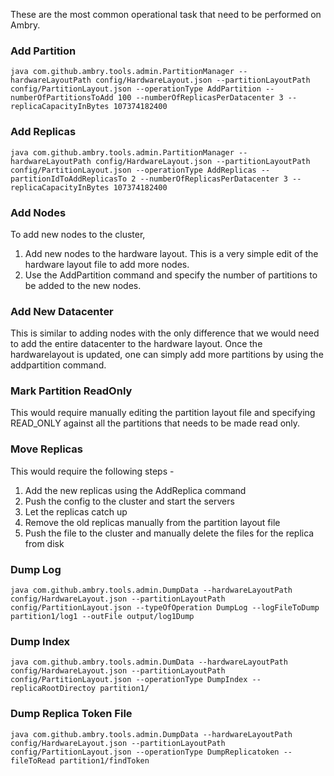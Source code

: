These are the most common operational task that need to be performed on Ambry. 

### Add Partition

    java com.github.ambry.tools.admin.PartitionManager --hardwareLayoutPath config/HardwareLayout.json --partitionLayoutPath config/PartitionLayout.json --operationType AddPartition --numberOfPartitionsToAdd 100 --numberOfReplicasPerDatacenter 3 --replicaCapacityInBytes 107374182400

### Add Replicas

    java com.github.ambry.tools.admin.PartitionManager --hardwareLayoutPath config/HardwareLayout.json --partitionLayoutPath config/PartitionLayout.json --operationType AddReplicas --partitionIdToAddReplicasTo 2 --numberOfReplicasPerDatacenter 3 --replicaCapacityInBytes 107374182400

### Add Nodes

To add new nodes to the cluster, 

1. Add new nodes to the hardware layout. This is a very simple edit of the hardware layout file to add more nodes.
2. Use the AddPartition command and specify the number of partitions to be added to the new nodes. 

### Add New Datacenter

This is similar to adding nodes with the only difference that we would need to add the entire datacenter to the hardware layout. Once the hardwarelayout is updated, one can simply add more partitions by using the addpartition command.

### Mark Partition ReadOnly

This would require manually editing the partition layout file and specifying READ_ONLY against all the partitions that needs to be made read only.

### Move Replicas

This would require the following steps - 

1. Add the new replicas using the AddReplica command
2. Push the config to the cluster and start the servers
3. Let the replicas catch up
4. Remove the old replicas manually from the partition layout file
5. Push the file to the cluster and manually delete the files for the replica from disk

### Dump Log
    java com.github.ambry.tools.admin.DumpData --hardwareLayoutPath config/HardwareLayout.json --partitionLayoutPath config/PartitionLayout.json --typeOfOperation DumpLog --logFileToDump partition1/log1 --outFile output/log1Dump 

### Dump Index
    java com.github.ambry.tools.admin.DumData --hardwareLayoutPath config/HardwareLayout.json --partitionLayoutPath config/PartitionLayout.json --operationType DumpIndex --replicaRootDirectoy partition1/

### Dump Replica Token File
    java com.github.ambry.tools.admin.DumpData --hardwareLayoutPath config/HardwareLayout.json --partitionLayoutPath config/PartitionLayout.json --operationType DumpReplicatoken --fileToRead partition1/findToken
